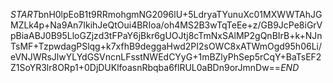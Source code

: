 $START$bnH0lpEoB1t9RRmohgmNG2096lU+5LdryaTYunuXc01MXWWTAhJGMZLk4p+Na9An7IkihJeQtOui4BRIoa/oh4MS2B3wTqTeEe+z/GB9JcPe8iGrVpBiaABJ0B95LloGZjzd3tFPaY6jBkr6gUOJtj8cTmNxSAlMP2gQnBIrB+k+NJnTsMF+TzpwdagPSlqg+k7xfhB9deggaHwd2PI2sOWC8xATWmOgd95h06Li/eVNJWRsJlwYLYdGSVncnLFsstNWEdCYyG+1mBZlyPhSep5rCqY+BaTsEF2Z1SoYR3lr8ORp1+0DjDUKlfoasnRbqba6flRUL0aBDn9orJmnDw==$END$